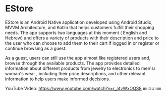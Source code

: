 # EStore
EStore is an Android Native application developed using Android Studio,
MVVM Architecture, and Kotlin that helps
customers fulfill their shopping needs. The app supports two languages at this moment ( English and
Hebrew) and offers a variety of products with their description and price to the user who can choose to add
them to their cart if logged in or register or continue browsing as a guest.

As a guest,
users can still use the app almost like registered users and, browse through the available
products. The app provides detailed information about different products from jewelry to electronics to
men's/ woman's wear , including their price descriptions, and other relevant information to help users make
informed decisions.

YouTube Video: https://www.youtube.com/watch?v=r_atvWxOQS8
ווווו
טםווווו

